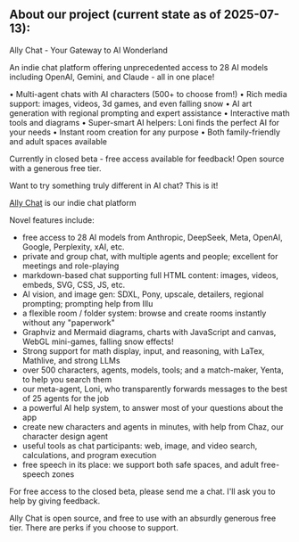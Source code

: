 ## About our project (current state as of 2025-07-13):

Ally Chat - Your Gateway to AI Wonderland

An indie chat platform offering unprecedented access to 28 AI models including OpenAI, Gemini, and Claude - all in one place!

• Multi-agent chats with AI characters (500+ to choose from!)
• Rich media support: images, videos, 3d games, and even falling snow
• AI art generation with regional prompting and expert assistance
• Interactive math tools and diagrams
• Super-smart AI helpers: Loni finds the perfect AI for your needs
• Instant room creation for any purpose
• Both family-friendly and adult spaces available

Currently in closed beta - free access available for feedback! Open source with a generous free tier.

Want to try something truly different in AI chat? This is it!




[Ally Chat](https://allemande.ai) is our indie chat platform

Novel features include:

* free access to 28 AI models from Anthropic, DeepSeek, Meta, OpenAI, Google, Perplexity, xAI, etc.
* private and group chat, with multiple agents and people; excellent for meetings and role-playing
* markdown-based chat supporting full HTML content: images, videos, embeds, SVG, CSS, JS, etc.
* AI vision, and image gen: SDXL, Pony, upscale, detailers, regional prompting; prompting help from Illu
* a flexible room / folder system: browse and create rooms instantly without any "paperwork"
* Graphviz and Mermaid diagrams, charts with JavaScript and canvas, WebGL mini-games, falling snow effects!
* Strong support for math display, input, and reasoning, with LaTex, Mathlive, and strong LLMs
* over 500 characters, agents, models, tools; and a match-maker, Yenta, to help you search them
* our meta-agent, Loni, who transparently forwards messages to the best of 25 agents for the job
* a powerful AI help system, to answer most of your questions about the app
* create new characters and agents in minutes, with help from Chaz, our character design agent
* useful tools as chat participants: web, image, and video search, calculations, and program execution
* free speech in its place: we support both safe spaces, and adult free-speech zones

For free access to the closed beta, please send me a chat. I'll ask you to help by giving feedback.

Ally Chat is open source, and free to use with an absurdly generous free tier. There are perks if you choose to support.
